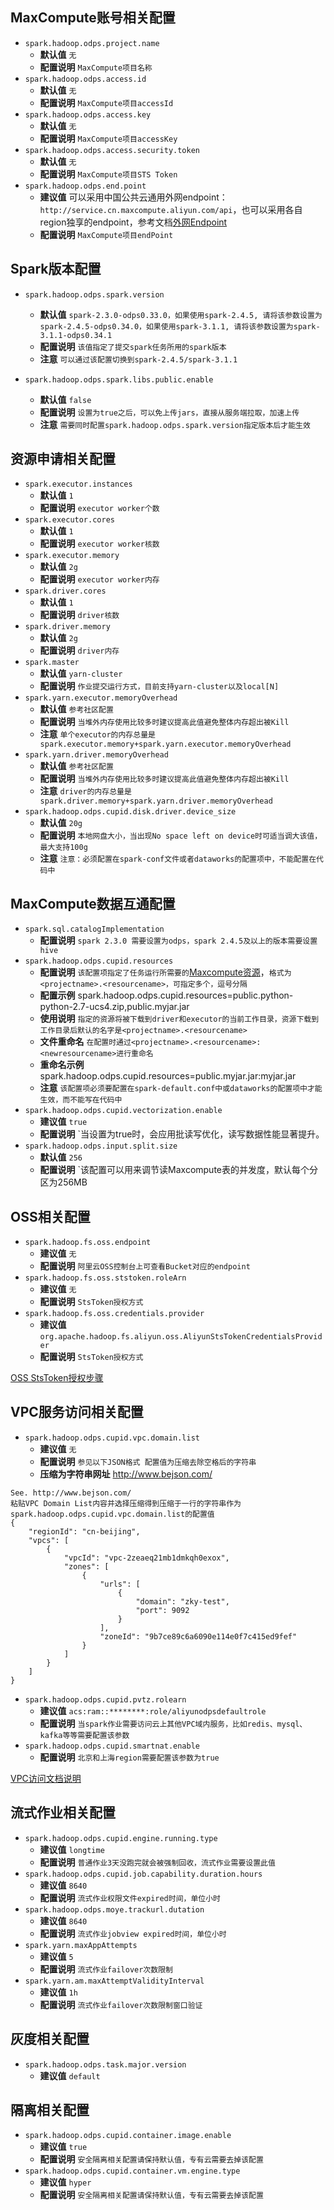 ## MaxCompute账号相关配置

* `spark.hadoop.odps.project.name`
  + **默认值** `无`
  + **配置说明**   `MaxCompute项目名称`
* `spark.hadoop.odps.access.id`
  + **默认值** `无`
  + **配置说明**   `MaxCompute项目accessId`
* `spark.hadoop.odps.access.key`
  + **默认值** `无`
  + **配置说明**   `MaxCompute项目accessKey`
* `spark.hadoop.odps.access.security.token`
  + **默认值** `无`
  + **配置说明**   `MaxCompute项目STS Token`
* `spark.hadoop.odps.end.point`
  + **建议值** 可以采用中国公共云通用外网endpoint：`http://service.cn.maxcompute.aliyun.com/api`，也可以采用各自region独享的endpoint，参考文档[外网Endpoint](https://help.aliyun.com/document_detail/34951.html?spm=5176.11065259.1996646101.searchclickresult.58c77a0dlXCR54)
  + **配置说明**   `MaxCompute项目endPoint`

## Spark版本配置
* `spark.hadoop.odps.spark.version`
  + **默认值** `spark-2.3.0-odps0.33.0，如果使用spark-2.4.5, 请将该参数设置为spark-2.4.5-odps0.34.0，如果使用spark-3.1.1, 请将该参数设置为spark-3.1.1-odps0.34.1`
  + **配置说明**   `该值指定了提交spark任务所用的spark版本`
  + **注意**  `可以通过该配置切换到spark-2.4.5/spark-3.1.1`

* `spark.hadoop.odps.spark.libs.public.enable`
  + **默认值** `false`
  + **配置说明**   `设置为true之后，可以免上传jars，直接从服务端拉取，加速上传`
  + **注意**  `需要同时配置spark.hadoop.odps.spark.version指定版本后才能生效`

## 资源申请相关配置

* `spark.executor.instances`
  + **默认值** `1`
  + **配置说明**   `executor worker个数`
* `spark.executor.cores`
  + **默认值** `1`
  + **配置说明**   `executor worker核数`
* `spark.executor.memory`
  + **默认值** `2g`
  + **配置说明**   `executor worker内存`
* `spark.driver.cores`
  + **默认值** `1`
  + **配置说明**   `driver核数`
* `spark.driver.memory`
  + **默认值** `2g`
  + **配置说明**   `driver内存`
* `spark.master`
  + **默认值** `yarn-cluster`
  + **配置说明**   `作业提交运行方式，目前支持yarn-cluster以及local[N]`
* `spark.yarn.executor.memoryOverhead`
  + **默认值** `参考社区配置`
  + **配置说明**   `当堆外内存使用比较多时建议提高此值避免整体内存超出被Kill` 
  + **注意**  `单个executor的内存总量是spark.executor.memory+spark.yarn.executor.memoryOverhead`
* `spark.yarn.driver.memoryOverhead`
  + **默认值** `参考社区配置`
  + **配置说明**   `当堆外内存使用比较多时建议提高此值避免整体内存超出被Kill`
  + **注意**  `driver的内存总量是spark.driver.memory+spark.yarn.driver.memoryOverhead`
* `spark.hadoop.odps.cupid.disk.driver.device_size`
  + **默认值** `20g`
  + **配置说明**   `本地网盘大小，当出现No space left on device时可适当调大该值，最大支持100g`
  + **注意**  `注意：必须配置在spark-conf文件或者dataworks的配置项中，不能配置在代码中`

## MaxCompute数据互通配置

* `spark.sql.catalogImplementation`
  + **配置说明**   `spark 2.3.0 需要设置为odps，spark 2.4.5及以上的版本需要设置hive`
* `spark.hadoop.odps.cupid.resources`
  + **配置说明** `该配置项指定了任务运行所需要的`[Maxcompute资源](https://help.aliyun.com/document_detail/27831.html?spm=5176.11065259.1996646101.searchclickresult.d55650ea0QU1qd&aly_as=45TiiTdO2)，`格式为<projectname>.<resourcename>，可指定多个，逗号分隔`
  + **配置示例** spark.hadoop.odps.cupid.resources=public.python-python-2.7-ucs4.zip,public.myjar.jar
  + **使用说明** `指定的资源将被下载到driver和executor的当前工作目录，资源下载到工作目录后默认的名字是<projectname>.<resourcename>`
  + **文件重命名** `在配置时通过<projectname>.<resourcename>:<newresourcename>进行重命名`
  + **重命名示例** spark.hadoop.odps.cupid.resources=public.myjar.jar:myjar.jar
  + **注意** `该配置项必须要配置在spark-default.conf中或dataworks的配置项中才能生效，而不能写在代码中`
* `spark.hadoop.odps.cupid.vectorization.enable`
  + **建议值** `true`
  + **配置说明**   `当设置为true时，会应用批读写优化，读写数据性能显著提升。
* `spark.hadoop.odps.input.split.size`
  + **默认值** `256`
  + **配置说明**   `该配置可以用来调节读Maxcompute表的并发度，默认每个分区为256MB


## OSS相关配置

* `spark.hadoop.fs.oss.endpoint`
  + **建议值** `无`
  + **配置说明**   `阿里云OSS控制台上可查看Bucket对应的endpoint`
* `spark.hadoop.fs.oss.ststoken.roleArn`
  + **建议值** `无`
  + **配置说明**   `StsToken授权方式`
* `spark.hadoop.fs.oss.credentials.provider`
  + **建议值** `org.apache.hadoop.fs.aliyun.oss.AliyunStsTokenCredentialsProvider`
  + **配置说明**   `StsToken授权方式`

[OSS StsToken授权步骤](https://github.com/aliyun/MaxCompute-Spark/wiki/08.-Oss-Access%E6%96%87%E6%A1%A3%E8%AF%B4%E6%98%8E)

## VPC服务访问相关配置

* `spark.hadoop.odps.cupid.vpc.domain.list`
  + **建议值** `无`
  + **配置说明**   `参见以下JSON格式 配置值为压缩去除空格后的字符串`
  + **压缩为字符串网址**    http://www.bejson.com/

```
See. http://www.bejson.com/
粘贴VPC Domain List内容并选择压缩得到压缩于一行的字符串作为spark.hadoop.odps.cupid.vpc.domain.list的配置值
{
    "regionId": "cn-beijing",
    "vpcs": [
        {
            "vpcId": "vpc-2zeaeq21mb1dmkqh0exox",
            "zones": [
                {
                    "urls": [
                        {
                            "domain": "zky-test",
                            "port": 9092
                        }
                    ],
                    "zoneId": "9b7ce89c6a6090e114e0f7c415ed9fef"
                }
            ]
        }
    ]
}
```
* `spark.hadoop.odps.cupid.pvtz.rolearn`
  + **建议值** `acs:ram::********:role/aliyunodpsdefaultrole`
  + **配置说明**   `当spark作业需要访问云上其他VPC域内服务，比如redis、mysql、kafka等等需要配置该参数`
* `spark.hadoop.odps.cupid.smartnat.enable`
  + **配置说明**   `北京和上海region需要配置该参数为true`    

[VPC访问文档说明](https://github.com/aliyun/MaxCompute-Spark/wiki/09.-VPC-Access%E6%96%87%E6%A1%A3%E8%AF%B4%E6%98%8E)

## 流式作业相关配置

* `spark.hadoop.odps.cupid.engine.running.type`
  + **建议值** `longtime`
  + **配置说明**   `普通作业3天没跑完就会被强制回收，流式作业需要设置此值`
* `spark.hadoop.odps.cupid.job.capability.duration.hours`
  + **建议值** `8640`
  + **配置说明**   `流式作业权限文件expired时间，单位小时`
* `spark.hadoop.odps.moye.trackurl.dutation`
  + **建议值** `8640`
  + **配置说明**   `流式作业jobview expired时间，单位小时`
* `spark.yarn.maxAppAttempts`
  + **建议值** `5`
  + **配置说明**   `流式作业failover次数限制`
* `spark.yarn.am.maxAttemptValidityInterval`
  + **建议值** `1h`
  + **配置说明**   `流式作业failover次数限制窗口验证`

## 灰度相关配置

* `spark.hadoop.odps.task.major.version`
  + **建议值** `default`

## 隔离相关配置

* `spark.hadoop.odps.cupid.container.image.enable`
  + **建议值** `true`
  + **配置说明**   `安全隔离相关配置请保持默认值，专有云需要去掉该配置`
* `spark.hadoop.odps.cupid.container.vm.engine.type`
  + **建议值** `hyper`
  + **配置说明**   `安全隔离相关配置请保持默认值，专有云需要去掉该配置`
